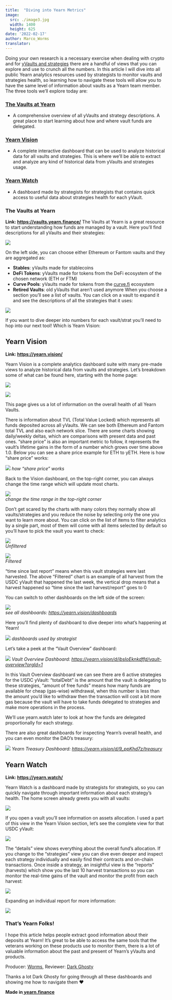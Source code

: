 ```yaml
---
title:  "Diving into Yearn Metrics"
image:
  src: ./image3.jpg
  width: 1400
  height: 625
date: '2022-02-17'
author: Marco_Worms
translator:
---
```



Doing your own research is a necessary exercise when dealing with crypto and for [yVaults and strategies](https://medium.com/iearn/yearn-finance-explained-what-are-vaults-and-strategies-96970560432) there are a handful of views that you can explore and use to crunch all the numbers. In this article I will dive into all public Yearn analytics resources used by strategists to monitor vaults and strategies health, so learning how to navigate these tools will allow you to have the same level of information about vaults as a Yearn team member. The three tools we’ll explore today are:
### [The Vaults at Yearn](https://vaults.yearn.finance/)
* A comprehensive overview of all yVaults and strategy descriptions. A great place to start learning about how and where vault funds are delegated.
### [Yearn Vision](https://yearn.vision/)
* A complete interactive dashboard that can be used to analyze historical data for all vaults and strategies. This is where we’ll be able to extract and analyze any kind of historical data from yVaults and strategies usage.
### [Yearn Watch](https://yearn.watch/)
* A dashboard made by strategists for strategists that contains quick access to useful data about strategies health for each yVault.
### The Vaults at Yearn
**Link: https://vaults.yearn.finance/**
The Vaults at Yearn is a great resource to start understanding how funds are managed by a vault. Here you’ll find descriptions for all yVaults and their strategies:

![](./image1.jpg?w=1211&h=733)

On the left side, you can choose either Ethereum or Fantom vaults and they are aggregated as:
* **Stables**: yVaults made for stablecoins
* **DeFi Tokens**: yVaults made for tokens from the DeFi ecosystem of the chosen network (ETH or FTM)
* **Curve Pools**: yVaults made for tokens from the [curve.fi](https://curve.fi/) ecosystem
* **Retired Vaults**: old yVaults that aren’t used anymore
When you choose a section you’ll see a list of vaults. You can click on a vault to expand it and see the descriptions of all the strategies that it uses:

![](./image2.jpg?w=897&h=856)

If you want to dive deeper into numbers for each vault/strat you’ll need to hop into our next tool! Which is Yearn Vision:

## **Yearn Vision**
**Link: https://yearn.vision/**

Yearn Vision is a complete analytics dashboard suite with many pre-made views to analyze historical data from vaults and strategies. Let’s breakdown some of what can be found here, starting with the home page:

![](./image3.jpg?w=1400&h=625)

![](./image4.jpg?w=1400&h=445)

This page gives us a lot of information on the overall health of all Yearn Vaults.

There is information about TVL (Total Value Locked) which represents all funds deposited across all yVaults. We can see both Ethereum and Fantom total TVL and also each network slice. There are some charts showing daily/weekly deltas, which are comparisons with present data and past ones. “share price” is also an important metric to follow, it represents the vault’s lifetime gains in the form of a number which grows over time above 1.0. Below you can see a share price example for ETH to yETH. Here is how “share price” works:

![](./image5.jpg?w=1400&h=849)
*how “share price” works*
</br>

Back to the Vision dashboard, on the top-right corner, you can always change the time range which will update most charts.


![](./image6.jpg?w=226&h=469)</br>
*change the time range in the top-right corner*
</br>


Don’t get scared by the charts with many colors they normally show all vaults/strategies and you reduce the noise by selecting only the one you want to learn more about. You can click on the list of items to filter analytics by a single part, most of them will come with all items selected by default so you’ll have to pick the vault you want to check:

![](./image7.jpg?w=884&h=231)</br>
*Unfiltered*
</br>

![](./image8.jpg?w=895&h=258)</br>
*Filtered*
</br>

“time since last report” means when this vault strategies were last harvested. The above “Filtered” chart is an example of all harvest from the USDC yVault that happened the last week, the vertical drop means that a harvest happened so “time since the last harvest/report” goes to 0

You can switch to other dashboards on the left side of the screen:

![](./image9.jpg?w=225&h=221)</br>
*see all dashboards: https://yearn.vision/dashboards*
</br>


Here you’ll find plenty of dashboard to dive deeper into what’s happening at Yearn!

![](./image10.jpg?w=1395&h=565)
*dashboards used by strategist*
</br>

Let’s take a peek at the “Vault Overview” dashboard:

![](./image11.jpg?w=1400&h=640)
*Vault Overview Dashboard: https://yearn.vision/d/ibsIoEknkdffd/vault-overview?orgId=1*
</br>

In this Vault Overview dashboard we can see there are 6 active strategies for the USDC yVault: “totalDebt” is the amount that the vault is delegating to these strategies, “amount of free funds” means how many funds are available for cheap (gas-wise) withdrawal, when this number is less than the amount you’d like to withdraw then the transaction will cost a bit more gas because the vault will have to take funds delegated to strategies and make more operations in the process.

We’ll use yearn.watch later to look at how the funds are delegated proportionally for each strategy.

There are also great dashboards for inspecting Yearn’s overall health, and you can even monitor the DAO’s treasury:

![](./image12.jpg?w=1363&h=201)
*Yearn Treasury Dashboard: https://yearn.vision/d/9_ppKhd7z/treasury*
</br>


## **Yearn Watch**
**Link: https://yearn.watch/**

Yearn Watch is a dashboard made by strategists for strategists, so you can quickly navigate through important information about each strategy’s health. The home screen already greets you with all vaults:

![](./image13.jpg?w=1255&h=799)


If you open a vault you’ll see information on assets allocation. I used a part of this view in the Yearn Vision section, let’s see the complete view for that USDC yVault:

![](./image14.jpg?w=855&h=855)

The “details” view shows everything about the overall fund’s allocation. If you change to the “strategies” view you can dive even deeper and inspect each strategy individually and easily find their contracts and on-chain transactions.
Once inside a strategy, an insightful view is the “reports” (harvests) which show you the last 10 harvest transactions so you can monitor the real-time gains of the vault and monitor the profit from each harvest:

![](./image15.jpg?w=1253&h=759)


Expanding an individual report for more information:

![](./image16.jpg?w=1157&h=415)

### **That’s Yearn Folks!**
I hope this article helps people extract good information about their deposits at Yearn! It’s great to be able to access the same tools that the veterans working on these products use to monitor them, there is a lot of valuable information about the past and present of Yearn’s yVaults and products.

Producer: [Worms](https://twitter.com/MarcoWorms), Reviewer: [Dark Ghosty](https://github.com/DarkGhost7)

Thanks a lot Dark Ghosty for going through all these dashboards and showing me how to navigate them ❤
</br>

**Made in[ yearn.finance](https://yearn.finance/)**
